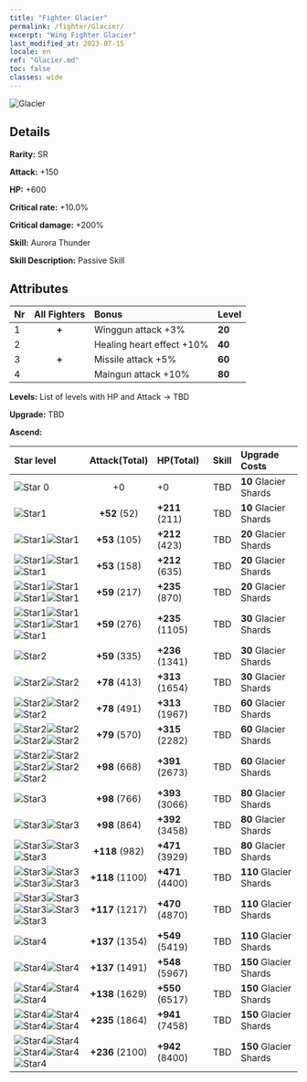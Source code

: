 ```yaml
---
title: "Fighter Glacier"
permalink: /fighter/Glacier/
excerpt: "Wing Fighter Glacier"
last_modified_at: 2023-07-15
locale: en
ref: "Glacier.md"
toc: false
classes: wide
---
```



 ![Glacier](/images/ship/fj_img6.png)

## Details

 **Rarity:** SR 

 **Attack:** +150

 **HP:** +600

 **Critical rate:** +10.0%

 **Critical damage:** +200%

 **Skill:** Aurora Thunder

 **Skill Description:**  Passive Skill

## Attributes

  |  Nr | All Fighters | Bonus | Level |
  |:----|:-------------:|:--------------------|:--------|
  | 1  | **+**  | Winggun attack +3%  | **20** |
  | 2  |   | Healing heart effect +10%  | **40** |
  | 3  | **+**  | Missile attack +5%  | **60** |
  | 4  |   | Maingun attack +10%  | **80** |


 **Levels:**  List of levels with HP and Attack -> TBD

 **Upgrade:**  TBD

 **Ascend:**  

  |  Star level | Attack(Total) | HP(Total) |  Skill | Upgrade Costs |
  |:------|:----:|:------|:-------:|:-------------------|
  | ![Star 0](/images/s0.png)  | +0  | +0  | TBD  | **10** Glacier Shards |
  | ![Star1](/images/s1.png)  | **+52** (52)  | **+211** (211)  | TBD  | **10** Glacier Shards |
  | ![Star1](/images/s1.png)![Star1](/images/s1.png)  | **+53** (105)  | **+212** (423)  | TBD  | **20** Glacier Shards |
  | ![Star1](/images/s1.png)![Star1](/images/s1.png)![Star1](/images/s1.png)  | **+53** (158)  | **+212** (635)  | TBD  | **20** Glacier Shards |
  | ![Star1](/images/s1.png)![Star1](/images/s1.png)![Star1](/images/s1.png)![Star1](/images/s1.png)  | **+59** (217)  | **+235** (870)  | TBD  | **20** Glacier Shards |
  | ![Star1](/images/s1.png)![Star1](/images/s1.png)![Star1](/images/s1.png)![Star1](/images/s1.png)![Star1](/images/s1.png)  | **+59** (276)  | **+235** (1105)  | TBD  | **30** Glacier Shards |
  | ![Star2](/images/s2.png)  | **+59** (335)  | **+236** (1341)  | TBD  | **30** Glacier Shards |
  | ![Star2](/images/s2.png)![Star2](/images/s2.png)  | **+78** (413)  | **+313** (1654)  | TBD  | **30** Glacier Shards |
  | ![Star2](/images/s2.png)![Star2](/images/s2.png)![Star2](/images/s2.png)  | **+78** (491)  | **+313** (1967)  | TBD  | **60** Glacier Shards |
  | ![Star2](/images/s2.png)![Star2](/images/s2.png)![Star2](/images/s2.png)![Star2](/images/s2.png)  | **+79** (570)  | **+315** (2282)  | TBD  | **60** Glacier Shards |
  | ![Star2](/images/s2.png)![Star2](/images/s2.png)![Star2](/images/s2.png)![Star2](/images/s2.png)![Star2](/images/s2.png)  | **+98** (668)  | **+391** (2673)  | TBD  | **60** Glacier Shards |
  | ![Star3](/images/s3.png)  | **+98** (766)  | **+393** (3066)  | TBD  | **80** Glacier Shards |
  | ![Star3](/images/s3.png)![Star3](/images/s3.png)  | **+98** (864)  | **+392** (3458)  | TBD  | **80** Glacier Shards |
  | ![Star3](/images/s3.png)![Star3](/images/s3.png)![Star3](/images/s3.png)  | **+118** (982)  | **+471** (3929)  | TBD  | **80** Glacier Shards |
  | ![Star3](/images/s3.png)![Star3](/images/s3.png)![Star3](/images/s3.png)![Star3](/images/s3.png)  | **+118** (1100)  | **+471** (4400)  | TBD  | **110** Glacier Shards |
  | ![Star3](/images/s3.png)![Star3](/images/s3.png)![Star3](/images/s3.png)![Star3](/images/s3.png)![Star3](/images/s3.png)  | **+117** (1217)  | **+470** (4870)  | TBD  | **110** Glacier Shards |
  | ![Star4](/images/s4.png)  | **+137** (1354)  | **+549** (5419)  | TBD  | **110** Glacier Shards |
  | ![Star4](/images/s4.png)![Star4](/images/s4.png)  | **+137** (1491)  | **+548** (5967)  | TBD  | **150** Glacier Shards |
  | ![Star4](/images/s4.png)![Star4](/images/s4.png)![Star4](/images/s4.png)  | **+138** (1629)  | **+550** (6517)  | TBD  | **150** Glacier Shards |
  | ![Star4](/images/s4.png)![Star4](/images/s4.png)![Star4](/images/s4.png)![Star4](/images/s4.png)  | **+235** (1864)  | **+941** (7458)  | TBD  | **150** Glacier Shards |
  | ![Star4](/images/s4.png)![Star4](/images/s4.png)![Star4](/images/s4.png)![Star4](/images/s4.png)![Star4](/images/s4.png)  | **+236** (2100)  | **+942** (8400)  | TBD  | **150** Glacier Shards |

